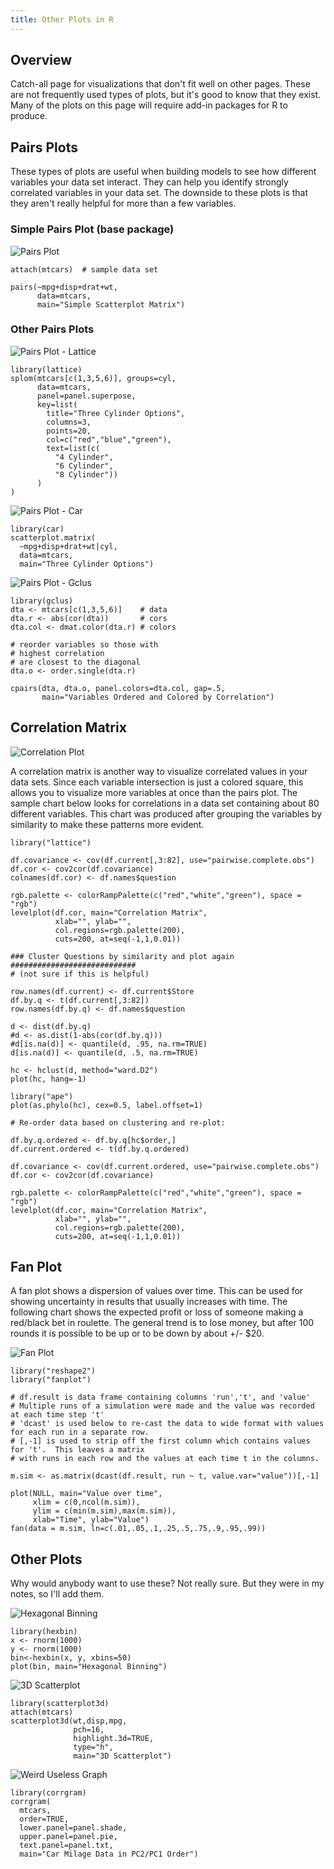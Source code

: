 ```yaml
---
title: Other Plots in R
---
```


## Overview

Catch-all page for visualizations that don't fit well on other pages.  These are not frequently used types of plots, but it's good to know that they exist.  Many of the plots on this page will require add-in packages for R to produce.

## Pairs Plots

These types of plots are useful when building models to see how different variables your data set interact.  They can help you identify strongly correlated variables in your data set.  The downside to these plots is that they aren't really helpful for more than a few variables.

### Simple Pairs Plot (base package)

![Pairs Plot](assets/other/pairs-plot.png)

```
attach(mtcars)  # sample data set

pairs(~mpg+disp+drat+wt,
      data=mtcars,
      main="Simple Scatterplot Matrix")
```

### Other Pairs Plots

![Pairs Plot - Lattice](assets/other/pairs-plot-lattice.png)

```
library(lattice)
splom(mtcars[c(1,3,5,6)], groups=cyl,
      data=mtcars,
      panel=panel.superpose,
      key=list(
        title="Three Cylinder Options",
        columns=3,
        points=20,
        col=c("red","blue","green"),
        text=list(c(
          "4 Cylinder",
          "6 Cylinder",
          "8 Cylinder"))
      )
)
```

![Pairs Plot - Car](assets/other/pairs-plot-car.png)

```
library(car)
scatterplot.matrix(
  ~mpg+disp+drat+wt|cyl,
  data=mtcars,
  main="Three Cylinder Options")
```

![Pairs Plot - Gclus](assets/other/pairs-plot-gclus.png)

```
library(gclus)
dta <- mtcars[c(1,3,5,6)]    # data
dta.r <- abs(cor(dta))       # cors
dta.col <- dmat.color(dta.r) # colors

# reorder variables so those with
# highest correlation
# are closest to the diagonal
dta.o <- order.single(dta.r)

cpairs(dta, dta.o, panel.colors=dta.col, gap=.5,
       main="Variables Ordered and Colored by Correlation")
```

## Correlation Matrix

![Correlation Plot](assets/other/corplot.png)

A correlation matrix is another way to visualize correlated values in your data sets.  Since each variable intersection is just a colored square, this allows you to visualize more variables at once than the pairs plot.  The sample chart below looks for correlations in a data set containing about 80 different variables.  This chart was produced after grouping the variables by similarity to make these patterns more evident.

```
library("lattice")

df.covariance <- cov(df.current[,3:82], use="pairwise.complete.obs")
df.cor <- cov2cor(df.covariance)
colnames(df.cor) <- df.names$question

rgb.palette <- colorRampPalette(c("red","white","green"), space = "rgb")
levelplot(df.cor, main="Correlation Matrix",
          xlab="", ylab="",
          col.regions=rgb.palette(200),
          cuts=200, at=seq(-1,1,0.01))

### Cluster Questions by similarity and plot again ############################
# (not sure if this is helpful)

row.names(df.current) <- df.current$Store
df.by.q <- t(df.current[,3:82])
row.names(df.by.q) <- df.names$question

d <- dist(df.by.q)
#d <- as.dist(1-abs(cor(df.by.q)))
#d[is.na(d)] <- quantile(d, .95, na.rm=TRUE)
d[is.na(d)] <- quantile(d, .5, na.rm=TRUE)

hc <- hclust(d, method="ward.D2")
plot(hc, hang=-1)

library("ape")
plot(as.phylo(hc), cex=0.5, label.offset=1)

# Re-order data based on clustering and re-plot:

df.by.q.ordered <- df.by.q[hc$order,]
df.current.ordered <- t(df.by.q.ordered)

df.covariance <- cov(df.current.ordered, use="pairwise.complete.obs")
df.cor <- cov2cor(df.covariance)

rgb.palette <- colorRampPalette(c("red","white","green"), space = "rgb")
levelplot(df.cor, main="Correlation Matrix",
          xlab="", ylab="",
          col.regions=rgb.palette(200),
          cuts=200, at=seq(-1,1,0.01))
```

## Fan Plot

A fan plot shows a dispersion of values over time.  This can be used for showing uncertainty in results that usually increases with time.  The following chart shows the expected profit or loss of someone making a red/black bet in roulette.  The general trend is to lose money, but after 100 rounds it is possible to be up or to be down by about +/- $20.

![Fan Plot](assets/other/fan-plot.png)

```
library("reshape2")
library("fanplot")

# df.result is data frame containing columns 'run','t', and 'value'
# Multiple runs of a simulation were made and the value was recorded at each time step 't'
# 'dcast' is used below to re-cast the data to wide format with values for each run in a separate row.
# [,-1] is used to strip off the first column which contains values for 't'.  This leaves a matrix
# with runs in each row and the values at each time t in the columns.

m.sim <- as.matrix(dcast(df.result, run ~ t, value.var="value"))[,-1]

plot(NULL, main="Value over time",
     xlim = c(0,ncol(m.sim)),
     ylim = c(min(m.sim),max(m.sim)),
     xlab="Time", ylab="Value")
fan(data = m.sim, ln=c(.01,.05,.1,.25,.5,.75,.9,.95,.99))
```

## Other Plots

Why would anybody want to use these?  Not really sure.  But they were in my notes, so I'll add them.

![Hexagonal Binning](assets/other/hexagonal-bins.png)

```
library(hexbin)
x <- rnorm(1000)
y <- rnorm(1000)
bin<-hexbin(x, y, xbins=50)
plot(bin, main="Hexagonal Binning")
```

![3D Scatterplot](assets/other/3d-scatterplot.png)

```
library(scatterplot3d)
attach(mtcars)
scatterplot3d(wt,disp,mpg,
              pch=16,
              highlight.3d=TRUE,
              type="h",
              main="3D Scatterplot")
```

![Weird Useless Graph](assets/other/weird-useless-graph.png)

```
library(corrgram)
corrgram(
  mtcars,
  order=TRUE,
  lower.panel=panel.shade,
  upper.panel=panel.pie,
  text.panel=panel.txt,
  main="Car Milage Data in PC2/PC1 Order")
```

